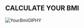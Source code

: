
## CALCULATE YOUR BMI

![YourBmiGIPHY](https://user-images.githubusercontent.com/78210431/167956706-02f5ff34-0fd0-49b3-bc53-08e739752194.gif)

